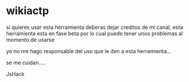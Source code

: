 # wikiactp

si quieres usar esta herramienta deberas dejar creditos de mi canal, esta herramienta esta en fase beta por lo cual puede tener unos problemas al momento de usarse

yo  no me hago responsable del uso que le den a esta herramienta...

se me cuidan.....

JsHack
